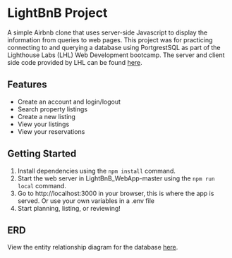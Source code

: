 # LightBnB Project
A simple Airbnb clone that uses server-side Javascript to display the information from queries to web pages. This project was for practicing connecting to and querying a database using PortgrestSQL as part of the Lighthouse Labs (LHL) Web Development bootcamp.  The server and client side code provided by LHL can be found [here](https://github.com/lighthouse-labs/LightBnB_WebApp).

## Features 
- Create an account and login/logout
- Search property listings
- Create a new listing
- View your listings
- View your reservations

## Getting Started
1. Install dependencies using the `npm install` command.
2. Start the web server in LightBnB_WebApp-master using the `npm run local` command.  
3. Go to http://localhost:3000 in your browser, this is where the app is served. Or use your own variables in a .env file
4. Start planning, listing, or reviewing!

## ERD
View the entity relationship diagram for the database [here](https://github.com/schmmv/LightBnb/blob/master/docs/erd.png?raw=true).
